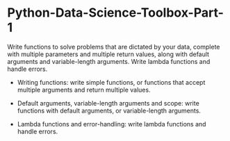 # Python-Data-Science-Toolbox-Part-1

Write functions to solve problems that are dictated by your data, complete with multiple parameters and multiple return values, along with default arguments and variable-length arguments. Write lambda functions and handle errors.

- Writing functions: write simple functions, or functions that accept multiple arguments and return multiple values. 

- Default arguments, variable-length arguments and scope: write functions with default arguments, or variable-length arguments. 

- Lambda functions and error-handling: write lambda functions and handle errors. 

